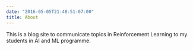 ```yaml
---
date: "2016-05-05T21:48:51-07:00"
title: About
---
```


This is a blog site to communicate topics in Reinforcement Learning to my  students in AI and ML programme.
